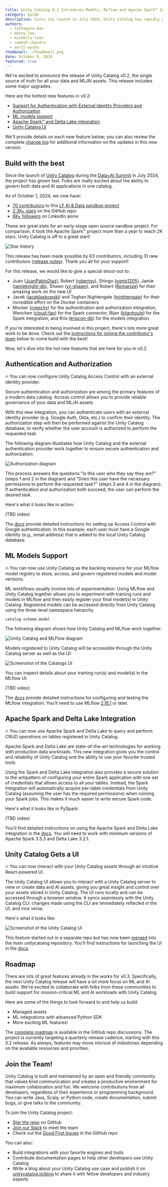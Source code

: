 ```yaml
---
title: Unity Catalog 0.2 Introduces Models, MLflow and Apache Spark™ Integration, and support for External Identity Providers
category: guide
description: Since its launch in July 2024, Unity Catalog has rapidly grown with key features like external authentication, MLflow model support, Apache Spark integration, and a new UI, making it a powerful tool for unified data and AI governance.
authors:
  - tathagata-das
  - denny-lee
  - michelle-leon
  - ramesh-chandra
  - avril-aysha
thumbnail: ./thumbnail.png
date: October 8, 2024
featured: true
---
```


We're excited to announce the release of Unity Catalog v0.2, the single source of truth for all your data and ML/AI assets. This release includes some major upgrades.

Here are the hottest new features in v0.2:

- [Support for Authentication with External Identity Providers and Authorization](https://www.unitycatalog.io/blogs/unity-catalog-0-2-introduces-models-mlflow-and-spark-integration-and-support-for-external-identity-providers#authentication-and-authorization)
- [ML models support](https://www.unitycatalog.io/blogs/unity-catalog-0-2-introduces-models-mlflow-and-spark-integration-and-support-for-external-identity-providers#ml-models-support)
- [Apache Spark™ and Delta Lake integration](https://www.unitycatalog.io/blogs/unity-catalog-0-2-introduces-models-mlflow-and-spark-integration-and-support-for-external-identity-providers#apache-spark-and-delta-lake-integration)
- [Unity Catalog UI](https://www.unitycatalog.io/blogs/unity-catalog-0-2-introduces-models-mlflow-and-spark-integration-and-support-for-external-identity-providers#unity-catalog-gets-a-ui)

We'll provide details on each new feature below; you can also review the complete [change log](https://github.com/unitycatalog/unitycatalog/compare/v0.1.0...v0.2.0) for additional information on the updates in this new version.

## Build with the best

Since the launch of [Unity Catalog](https://youtu.be/lZbmBAxa3O4?si=PLVU5UMmijDAL238) during the [Data+AI Summit](https://www.databricks.com/dataaisummit) in July 2024, the project has grown fast. Folks are really excited about the ability to govern both data and AI applications in one catalog.

As of October 1, 2024, we now have:

- [70 contributors](https://github.com/unitycatalog/unitycatalog/graphs/contributors) to this [LF AI & Data sandbox project](https://lfaidata.foundation/blog/2024/06/20/welcoming-unity-catalog-to-the-lf-ai-data-foundation-a-milestone-in-open-data-and-ai-governance/)
- [2.3K+ stars](https://github.com/unitycatalog/unitycatalog/stargazers) on the GitHub repo
- [6K+ followers](https://www.linkedin.com/company/unitycatalog) on LinkedIn alone

These are great stats for an early-stage open source sandbox project. For comparison, it took the Apache Spark™ project more than a year to reach 2K stars. Unity Catalog is off to a great start!

![Star history](./star-history.png)

This release has been made possible by 63 contributors, including 31 new contributors ([release notes](https://github.com/unitycatalog/unitycatalog/releases/tag/v0.2.0)). Thank you all for your support!

For this release, we would like to give a special shout-out to:

- Juan ([JuanPabloDiaz](https://github.com/JuanPabloDiaz)), Robert ([robertgv](https://github.com/robertgv)), Shingo ([ognis1205](https://github.com/ognis1205)), Jamie ([jamieknight-db](https://github.com/jamieknight-db)), Shawn ([yc-shawn](https://github.com/yc-shawn)), and Robert ([Romanize](https://github.com/Romanize)) for their amazing work on the new UI
- Jacek ([jaceklaskowski](https://github.com/jaceklaskowski)) and Teghan Nightengale ([tnightengale](https://github.com/tnightengale)) for their incredible effort on the Docker containers
- Mocker ([creechy](https://github.com/creechy)) for the authentication and authorization integration, Wenchen ([cloud-fan](https://github.com/cloud-fan)) for the Spark connector, Bijan ([bijanhoule](https://github.com/bijanhoule)) for the Spark integration, and Kris ([kriscon-db](https://github.com/kriscon-db)) for the models integration.

If you're interested in being involved in this project, there's lots more great work to be done. Check out the [instructions for joining the contributor's team](https://www.unitycatalog.io/blogs/unity-catalog-0-2-introduces-models-mlflow-and-spark-integration-and-support-for-external-identity-providers#join-the-team) below to come build with the best!

Now, let's dive into the hot new features that are here for you in v0.2.

## Authentication and Authorization

🔥 You can now configure Unity Catalog Access Control with an external identity provider.

Secure authentication and authorization are among the primary features of a modern data catalog. Access control allows you to provide reliable governance of your data and ML/AI assets.

With this new integration, you can authenticate users with an external identity provider (e.g. Google Auth, Okta, etc.) to confirm their identity. The authorization step will then be performed against the Unity Catalog database, to verify whether the user account is authorized to perform the requested task.

The following diagram illustrates how Unity Catalog and the external authentication provider work together to ensure secure authentication and authorization:

![Authorization diagram](./auth-diagram.png)

This process answers the questions "Is this user who they say they are?" (steps 1 and 2 in the diagram) and "Does this user have the necessary permissions to perform the requested task?" (steps 3 and 4 in the diagram). If authentication and authorization both succeed, the user can perform the desired task.

Here's what it looks like in action:

(TBD video)

The [docs](https://docs.unitycatalog.io/server/auth/) provide detailed instructions for setting up Access Control with Google authentication. In this example, each user must have a Google identity (e.g., email address) that is added to the local Unity Catalog database.

## ML Models Support

🔥 You can now use Unity Catalog as the backing resource for your MLflow model registry to store, access, and govern registered models and model versions.

ML workflows usually involve lots of experimentation. Using MLflow and Unity Catalog together allows you to experiment with training runs and models in MLflow and then easily register your final model(s) in Unity Catalog. Registered models can be accessed directly from Unity Catalog using the three-level namespace hierarchy

```
catalog.schema.model
```

The following diagram shows how Unity Catalog and MLflow work together:

![Unity Catalog and MLFlow diagram](./unity-catalog-mlflow-diagram.png)

Models registered to Unity Catalog will be accessible through the Unity Catalog server as well as the UI:

![Screenshot of the Catalogs UI](./screenshot-catalogs.png)

You can inspect details about your training run(s) and model(s) in the MLflow UI:

(TBD video)

The [docs](https://docs.unitycatalog.io/usage/models/) provide detailed instructions for configuring and testing the MLflow integration. You'll need to use MLflow [2.16.1](https://mlflow.org/releases/2.16.1) or later.

## Apache Spark and Delta Lake Integration

🔥 You can now use Apache Spark and Delta Lake to query and perform CRUD operations on tables registered in Unity Catalog.

Apache Spark and Delta Lake are state-of-the-art technologies for working with production data workloads. This new integration gives you the control and reliability of Unity Catalog and the ability to use your favorite trusted tools.

Using the Spark and Delta Lake integration also provides a secure solution to the antipattern of configuring your entire Spark application with one set of credentials that allows access to all your tables. Instead, the Spark integration will automatically acquire per-table credentials from Unity Catalog (assuming the user has the required permissions) when running your Spark jobs. This makes it much easier to write secure Spark code.

Here's what it looks like in PySpark:

(TBD video)

You'll find detailed instructions on using the Apache Spark and Delta Lake integration in the [docs](https://docs.unitycatalog.io/integrations/unity-catalog-spark/). You will need to work with minimum versions of Apache Spark 3.5.3 and Delta Lake 3.2.1.

## Unity Catalog Gets a UI

🔥 You can now interact with your Unity Catalog assets through an intuitive React-powered UI.

The Unity Catalog UI allows you to interact with a Unity Catalog server to view or create data and AI assets, giving you great insight and control over your assets stored in Unity Catalog. The UI runs locally and can be accessed through a browser window. It syncs seamlessly with the Unity Catalog CLI: changes made using the CLI are immediately reflected in the UI, and vice versa.

Here's what it looks like:

![Screenshot of the Unity Catalog UI](./screenshot-ui.png)

This feature started out in a separate repo but has now been [merged](https://github.com/unitycatalog/unitycatalog/discussions/349) into the main unitycatalog repository. You'll find instructions for launching the UI in the [docs](https://docs.unitycatalog.io/usage/ui/).

## Roadmap

There are lots of great features already in the works for v0.3. Specifically, the next Unity Catalog release will have a lot more focus on ML and AI assets. We're excited to collaborate with folks from these communities to build support for mission-critical ML and AI workloads with Unity Catalog.

Here are some of the things to look forward to and help us build:

- Managed assets
- ML integrations with advanced Python SDK
- More exciting ML features!

The [complete roadmap](https://github.com/unitycatalog/unitycatalog/discussions/411) is available in the GitHub repo discussions. The project is currently targeting a quarterly release cadence, starting with this 0.2 release. As always, features may move into/out of milestones depending on the available resources and priorities.

## Join the Team!

Unity Catalog is built and maintained by an open and friendly community that values kind communication and creates a productive environment for maximum collaboration and fun. We welcome contributions from all developers, regardless of their experience or programming background. You can write Java, Scala, or Python code, create documentation, submit bugs, or give talks to the community.

To join the Unity Catalog project:

- [Star the repo](https://github.com/unitycatalog/unitycatalog) on GitHub
- ‍[Join our Slack](https://go.unitycatalog.io/slack) to meet the team
- Check out the [Good First Issues](https://github.com/unitycatalog/unitycatalog/issues?q=is%3Aopen+is%3Aissue+label%3A%22good+first+issue%22) in the GitHub repo

You can also:

- Build integrations with your favorite engines and tools
- Contribute documentation pages to help other developers use Unity Catalog
- Write a blog about your Unity Catalog use case and publish it on [unitycatalog.io/blog](http://unitycatalog.io/blog) to share it with fellow developers and industry experts
